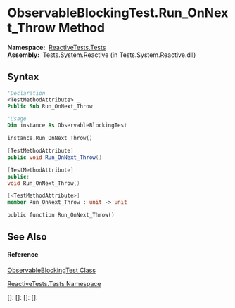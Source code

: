 # ObservableBlockingTest.Run\_OnNext\_Throw Method

**Namespace:**  [ReactiveTests.Tests](ReactiveTests.Tests\ReactiveTests.Tests.md)  
**Assembly:**  Tests.System.Reactive (in Tests.System.Reactive.dll)

## Syntax

```vb
'Declaration
<TestMethodAttribute> _
Public Sub Run_OnNext_Throw
```

```vb
'Usage
Dim instance As ObservableBlockingTest

instance.Run_OnNext_Throw()
```

```csharp
[TestMethodAttribute]
public void Run_OnNext_Throw()
```

```c++
[TestMethodAttribute]
public:
void Run_OnNext_Throw()
```

```fsharp
[<TestMethodAttribute>]
member Run_OnNext_Throw : unit -> unit 
```

```jscript
public function Run_OnNext_Throw()
```

## See Also

#### Reference

[ObservableBlockingTest Class](ObservableBlockingTest\ObservableBlockingTest.md)

[ReactiveTests.Tests Namespace](ReactiveTests.Tests\ReactiveTests.Tests.md)

[]: 
[]: 
[]: 
[]: 